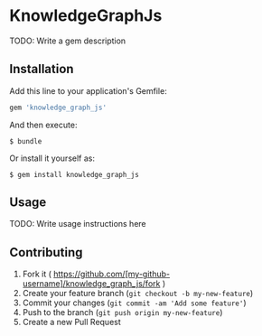 # KnowledgeGraphJs

TODO: Write a gem description

## Installation

Add this line to your application's Gemfile:

```ruby
gem 'knowledge_graph_js'
```

And then execute:

    $ bundle

Or install it yourself as:

    $ gem install knowledge_graph_js

## Usage

TODO: Write usage instructions here

## Contributing

1. Fork it ( https://github.com/[my-github-username]/knowledge_graph_js/fork )
2. Create your feature branch (`git checkout -b my-new-feature`)
3. Commit your changes (`git commit -am 'Add some feature'`)
4. Push to the branch (`git push origin my-new-feature`)
5. Create a new Pull Request
